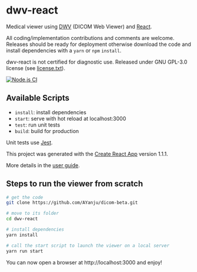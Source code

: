 # dwv-react

Medical viewer using [DWV](https://github.com/ivmartel/dwv) (DICOM Web Viewer) and [React](https://reactjs.org/).

All coding/implementation contributions and comments are welcome. Releases should be ready for deployment otherwise download the code and install dependencies with a `yarn` or `npm` `install`.

dwv-react is not certified for diagnostic use. Released under GNU GPL-3.0 license (see [license.txt](license.txt)).

[![Node.js CI](https://github.com/ivmartel/dwv-react/actions/workflows/nodejs-ci.yml/badge.svg)](https://github.com/ivmartel/dwv-react/actions/workflows/nodejs-ci.yml)

## Available Scripts

 - `install`: install dependencies
 - `start`: serve with hot reload at localhost:3000
 - `test`: run unit tests
 - `build`: build for production

Unit tests use [Jest](https://facebook.github.io/jest/).

This project was generated with the [Create React App](https://github.com/facebookincubator/create-react-app) version 1.1.1.

More details in the [user guide](https://github.com/facebook/create-react-app/blob/master/packages/react-scripts/template/README.md).

## Steps to run the viewer from scratch

```sh
# get the code
git clone https://github.com/AYanju/dicom-beta.git

# move to its folder
cd dwv-react

# install dependencies
yarn install

# call the start script to launch the viewer on a local server
yarn run start
```

You can now open a browser at http://localhost:3000 and enjoy!
